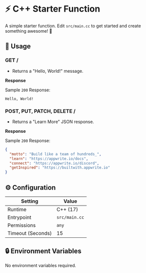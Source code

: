 # ⚡ C++ Starter Function

A simple starter function. Edit `src/main.cc` to get started and create something awesome! 🚀

## 🧰 Usage

### GET /

- Returns a "Hello, World!" message.

**Response**

Sample `200` Response:

```text
Hello, World!
```

### POST, PUT, PATCH, DELETE /

- Returns a "Learn More" JSON response.

**Response**

Sample `200` Response:

```json
{
  "motto": "Build like a team of hundreds_",
  "learn": "https://appwrite.io/docs",
  "connect": "https://appwrite.io/discord",
  "getInspired": "https://builtwith.appwrite.io"
}
```

## ⚙️ Configuration

| Setting           | Value         |
| ----------------- | ------------- |
| Runtime           | C++ (17)      |
| Entrypoint        | `src/main.cc` |
| Permissions       | `any`         |
| Timeout (Seconds) | 15            |

## 🔒 Environment Variables

No environment variables required.
